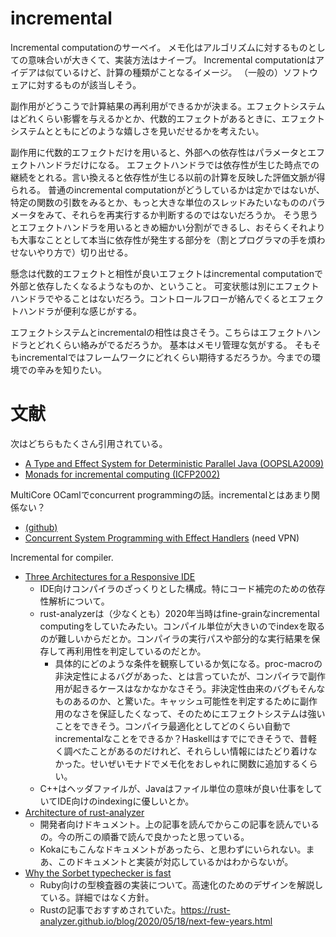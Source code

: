 # incremental

Incremental computationのサーベイ。
メモ化はアルゴリズムに対するものとしての意味合いが大きくて、実装方法はナイーブ。
Incremental computationはアイデアは似ているけど、計算の種類がことなるイメージ。
（一般の）ソフトウェアに対するものが該当しそう。

副作用がどうこうで計算結果の再利用ができるかが決まる。エフェクトシステムはどれくらい影響を与えるかとか、代数的エフェクトがあるときに、エフェクトシステムとともにどのような嬉しさを見いだせるかを考えたい。

副作用に代数的エフェクトだけを用いると、外部への依存性はパラメータとエフェクトハンドラだけになる。
エフェクトハンドラでは依存性が生じた時点での継続をとれる。言い換えると依存性が生じる以前の計算を反映した評価文脈が得られる。
普通のincremental computationがどうしているかは定かではないが、特定の関数の引数をみるとか、もっと大きな単位のスレッドみたいなもののパラメータをみて、それらを再実行するか判断するのではないだろうか。
そう思うとエフェクトハンドラを用いるときめ細かい分割ができるし、おそらくそれよりも大事なこととして本当に依存性が発生する部分を（割とプログラマの手を煩わせないやり方で）切り出せる。

懸念は代数的エフェクトと相性が良いエフェクトはincremental computationで外部と依存したくなるようなものか、ということ。
可変状態は別にエフェクトハンドラでやることはないだろう。コントロールフローが絡んでくるとエフェクトハンドラが便利な感じがする。

エフェクトシステムとincrementalの相性は良さそう。こちらはエフェクトハンドラとどれくらい絡みがでるだろうか。
基本はメモリ管理な気がする。
そもそもincrementalではフレームワークにどれくらい期待するだろうか。今までの環境での辛みを知りたい。

# 文献

次はどちらもたくさん引用されている。

- [A Type and Effect System for Deterministic Parallel Java (OOPSLA2009)](https://dl.acm.org/doi/abs/10.1145/1640089.1640097?casa_token=FJRQiTuakakAAAAA:9yPqcV7vMTU28fWrNR3hDK9X0qyrdUF3E9GcRmxqhO-ZIMnLXFEaEUDPQbtNeN2t6i48-J_sBNjhJPU)
- [Monads for incremental computing (ICFP2002)](https://dl.acm.org/doi/abs/10.1145/581478.581482)

MultiCore OCamlでconcurrent programmingの話。incrementalとはあまり関係ない？

- [(github)](https://github.com/ocamllabs/ocaml-effects-tutorial)
- [Concurrent System Programming with Effect Handlers](https://link.springer.com/chapter/10.1007/978-3-319-89719-6_6) (need VPN)

Incremental for compiler.

- [Three Architectures for a Responsive IDE](https://rust-analyzer.github.io/blog/2020/07/20/three-architectures-for-responsive-ide.html)
    - IDE向けコンパイラのざっくりとした構成。特にコード補完のための依存性解析について。
    - rust-analyzerは（少なくとも）2020年当時はfine-grainなincremental computingをしていたみたい。コンパイル単位が大きいのでindexを取るのが難しいからだとか。コンパイラの実行パスや部分的な実行結果を保存して再利用性を判定しているのだとか。
        - 具体的にどのような条件を観察しているか気になる。proc-macroの非決定性によるバグがあった、とは言っていたが、コンパイラで副作用が起きるケースはなかなかなさそう。非決定性由来のバグもそんなものあるのか、と驚いた。キャッシュ可能性を判定するために副作用のなさを保証したくなって、そのためにエフェクトシステムは強いことをできそう。コンパイラ最適化としてどのくらい自動でincrementalなことをできるか？Haskellはすでにできそうで、昔軽く調べたことがあるのだけれど、それらしい情報にはたどり着けなかった。せいぜいモナドでメモ化をおしゃれに関数に追加するくらい。
    - C++はヘッダファイルが、Javaはファイル単位の意味が良い仕事をしていてIDE向けのindexingに優しいとか。
- [Architecture of rust-analyzer](https://github.com/rust-lang/rust-analyzer/blob/master/docs/dev/architecture.md)
    - 開発者向けドキュメント。上の記事を読んでからこの記事を読んでいるの。今の所この順番で読んで良かったと思っている。
    - Kokaにもこんなドキュメントがあったら、と思わずにいられない。まあ、このドキュメントと実装が対応しているかはわからないが。
- [Why the Sorbet typechecker is fast](https://blog.nelhage.com/post/why-sorbet-is-fast/)
    - Ruby向けの型検査器の実装について。高速化のためのデザインを解説している。詳細ではなく方針。
    - Rustの記事でおすすめされていた。<https://rust-analyzer.github.io/blog/2020/05/18/next-few-years.html>



